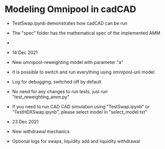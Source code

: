 # Modeling Omnipool in cadCAD
- TestSwap.ipynb demonstrates how cadCAD can be run
- The "spec" folder has the mathematical spec of the implemented AMM
- 
- 14 Dec 2021
- New omnipool-reweighting model with parameter "a"
- It is possible to switch and run everything using omnipool-uni model
- Log for debugging, switched off by default 
- No need for any changes to run tests, just run "test_reweighting_amm.py" 
- If you need to run CAD CAD simulation using "TestSwap.ipynb" or "TestHDXSwap.ipynb", please select model in "select_model.txt"

- 23 Dec 2021
- New withdrawal mechanics
- Optional logs for swaps, liquidity add and liquidity  withdrawal